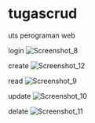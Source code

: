 # tugascrud
 uts perograman web
 
 login
 ![Screenshot_8](https://user-images.githubusercontent.com/99938462/157811138-695fdf4b-65d9-4db7-ad92-31aa305bdd87.png)

 
create 
![Screenshot_12](https://user-images.githubusercontent.com/99938462/157810868-ae438674-6cfd-4be7-b731-d9ce927877b1.png)

read
![Screenshot_9](https://user-images.githubusercontent.com/99938462/157804519-f532d7be-d934-4f7a-b658-03c95d28f777.png)

update
![Screenshot_10](https://user-images.githubusercontent.com/99938462/157804604-7def81d1-556a-4232-b10d-5ff88070c67f.png)

delate
![Screenshot_11](https://user-images.githubusercontent.com/99938462/157804749-67c458f6-d5fc-4712-8ec6-c6c9b17064a1.png)


